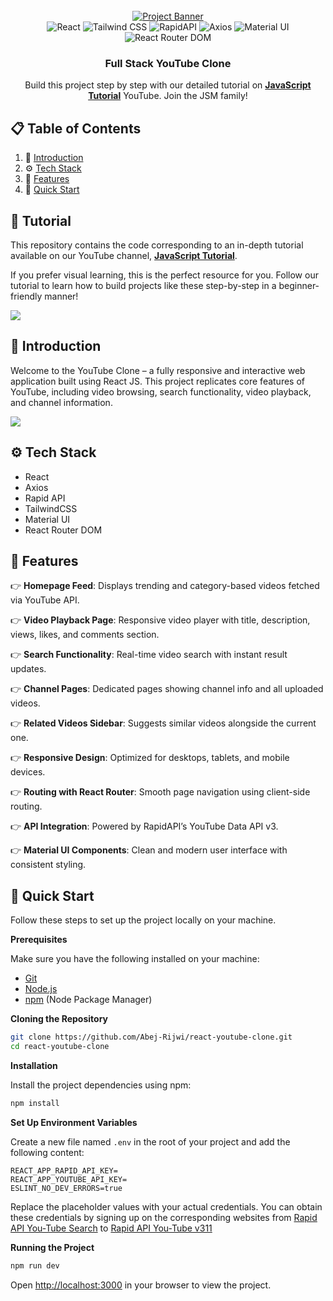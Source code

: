 <div align="center">
  <br />
    <a href="https://youtu.be/SuX_4d9Sp3Q" target="_blank">
      <img src="https://i.ibb.co/4R5RkmW/Thumbnail-5.png" alt="Project Banner">
    </a>
  <br />

  <div>
      <img src="https://img.shields.io/badge/React-20232A?style=for-the-badge&logo=react&logoColor=61DAFB" alt="React" />
      <img src="https://img.shields.io/badge/Tailwind_CSS-0EA5E9?style=for-the-badge&logo=tailwind-css&logoColor=white" alt="Tailwind CSS" />
      <img src="https://img.shields.io/badge/RapidAPI-1062FE?style=for-the-badge&logo=rapidapi&logoColor=white" alt="RapidAPI" />
      <img src="https://img.shields.io/badge/Axios-5A29E4?style=for-the-badge&logo=axios&logoColor=white" alt="Axios" />
      <img src="https://img.shields.io/badge/Material_UI-007FFF?style=for-the-badge&logo=MUI&logoColor=white" alt="Material UI" />
      <img src="https://img.shields.io/badge/React_Router_DOM-CA4245?style=for-the-badge&logo=reactrouter&logoColor=white" alt="React Router DOM" />
  </div>

  <h3 align="center">Full Stack YouTube Clone</h3>

   <div align="center">
     Build this project step by step with our detailed tutorial on <a href="https://www.youtube.com/@MasterJavaScript" target="_blank"><b>JavaScript Tutorial</b></a> YouTube. Join the JSM family!
    </div>
</div>

## 📋 <a name="table">Table of Contents</a>

1. 🤖 [Introduction](#introduction)
2. ⚙️ [Tech Stack](#tech-stack)
3. 🔋 [Features](#features)
4. 🤸 [Quick Start](#quick-start)

## 🚨 Tutorial

This repository contains the code corresponding to an in-depth tutorial available on our YouTube
channel, <a href="https://www.youtube.com/@MasterJavaScript" target="_blank"><b>JavaScript Tutorial</b></a>.

If you prefer visual learning, this is the perfect resource for you. Follow our tutorial to learn how to build projects
like these step-by-step in a beginner-friendly manner!

<a href="https://youtu.be/SuX_4d9Sp3Q" target="_blank"><img src="https://github.com/sujatagunale/EasyRead/assets/151519281/1736fca5-a031-4854-8c09-bc110e3bc16d" /></a>

## <a name="introduction">🤖 Introduction</a>

Welcome to the YouTube Clone – a fully responsive and interactive web application built using React JS. This project replicates core features of YouTube, including video browsing, search functionality, video playback, and channel information.

<a href="https://discord.com/invite/ZwbTTDWGF8" target="_blank"><img src="https://github.com/sujatagunale/EasyRead/assets/151519281/618f4872-1e10-42da-8213-1d69e486d02e" /></a>

## <a name="tech-stack">⚙️ Tech Stack</a>

- React
- Axios
- Rapid API
- TailwindCSS
- Material UI
- React Router DOM

## <a name="features">🔋 Features</a>

👉 **Homepage Feed**: Displays trending and category-based videos fetched via YouTube API.

👉 **Video Playback Page**: Responsive video player with title, description, views, likes, and comments section.

👉 **Search Functionality**: Real-time video search with instant result updates.

👉 **Channel Pages**: Dedicated pages showing channel info and all uploaded videos.

👉 **Related Videos Sidebar**: Suggests similar videos alongside the current one.

👉 **Responsive Design**: Optimized for desktops, tablets, and mobile devices.

👉 **Routing with React Router**: Smooth page navigation using client-side routing.

👉 **API Integration**: Powered by RapidAPI’s YouTube Data API v3.

👉 **Material UI Components**: Clean and modern user interface with consistent styling.

## <a name="quick-start">🤸 Quick Start</a>

Follow these steps to set up the project locally on your machine.

**Prerequisites**

Make sure you have the following installed on your machine:

- [Git](https://git-scm.com/)
- [Node.js](https://nodejs.org/en)
- [npm](https://www.npmjs.com/) (Node Package Manager)

**Cloning the Repository**

```bash
git clone https://github.com/Abej-Rijwi/react-youtube-clone.git
cd react-youtube-clone
```

**Installation**

Install the project dependencies using npm:

```bash
npm install
```

**Set Up Environment Variables**

Create a new file named `.env` in the root of your project and add the following content:

```env
REACT_APP_RAPID_API_KEY=
REACT_APP_YOUTUBE_API_KEY=
ESLINT_NO_DEV_ERRORS=true
```

Replace the placeholder values with your actual credentials. You can obtain these credentials by signing up on the corresponding websites from [Rapid API You-Tube Search](https://rapidapi.com/h0p3rwe/api/youtube-search-and-download) to [Rapid API You-Tube v311](https://rapidapi.com/Glavier/api/youtube-v311/)

**Running the Project**

```bash
npm run dev
```

Open [http://localhost:3000](http://localhost:3000) in your browser to view the project.
